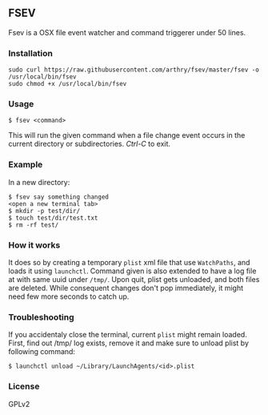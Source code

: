 ## FSEV

Fsev is a OSX file event watcher and command triggerer under 50 lines.

### Installation

```
sudo curl https://raw.githubusercontent.com/arthry/fsev/master/fsev -o /usr/local/bin/fsev
sudo chmod +x /usr/local/bin/fsev
```

### Usage

```
$ fsev <command>
```

This will run the given command when a file change event occurs in the current directory or subdirectories. *Ctrl-C* to exit.

### Example

In a new directory:

```
$ fsev say something changed 
<open a new terminal tab>
$ mkdir -p test/dir/
$ touch test/dir/test.txt
$ rm -rf test/
```

### How it works
It does so by creating a temporary `plist` xml file that use `WatchPaths`, and loads it using `launchctl`. Command given is also extended to have a log file at with same uuid under `/tmp/`. Upon quit, plist gets unloaded, and both files are deleted. While consequent changes don't pop immediately, it might need few more seconds to catch up. 

### Troubleshooting

If you accidentaly close the terminal, current `plist` might remain loaded. First, find out /tmp/<id> log exists, remove it and make sure to unload plist by following command:

```
$ launchctl unload ~/Library/LaunchAgents/<id>.plist
```

### License
GPLv2
 
